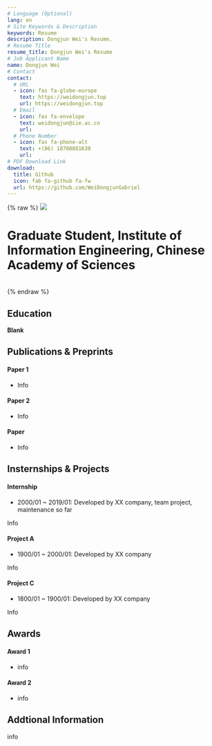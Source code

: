```yaml
---
# Language (Optional)
lang: en
# Site Keywords & Description
keywords: Resume
description: Dongjun Wei's Resume.
# Resume Title
resume_title: Dongjun Wei's Resume
# Job Applicant Name
name: Dongjun Wei
# Contact
contact:
  # URL
  - icon: fas fa-globe-europe
    text: https://weidongjun.top
    url: https://weidongjun.top
  # Email
  - icon: fas fa-envelope
    text: weidongjun@iie.ac.cn
    url:
  # Phone Number
  - icon: fas fa-phone-alt
    text: +(86) 18700881630
    url: 
# PDF Download Link
download:
  title: Github
  icon: fab fa-github fa-fw
  url: https://github.com/WeiDongjunGabriel
---
```


{% raw %}
<grid>
<avatar><img src="https://cdn.jsdelivr.net/gh/weidongjungabriel/resume/src/avatar.jpg"></avatar>
<h1>Graduate Student, Institute of Information Engineering, Chinese Academy of Sciences</h1>
<br>
</grid>
{% endraw %}


## Education

**Blank**


## Publications & Preprints


#### Paper 1

- Info

#### Paper 2

- Info

#### Paper

- Info


## Insternships & Projects


#### Internship

- 2000/01 ~ 2019/01: Developed by XX company, team project, maintenance so far

Info

#### Project A

- 1900/01 ~ 2000/01: Developed by XX company

Info

#### Project C

- 1800/01 ~ 1900/01: Developed by XX company

Info

## Awards


#### Award 1 

- info

#### Award 2

- info


## Addtional Information

info
